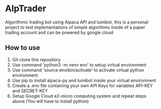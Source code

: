 # AlpTrader
Algorithmic trading bot using Alpaca API and lumibot, this is a personal project to test implementations of simple algorithms inside of a paper trading account and can be powered by google cloud

## How to use
1. Git clone this repository
2. Use command 'python3 -m venv env' to setup virtual environment
3. Use command 'source env/bin/activate' to activate virtual python environment
4. Use pip to install alpaca-py and lumibot inside your virtual environment
5. Create a .env file containing your own API Keys for variables API-KEY and SECRET-KEY
6. Setup Google Cloud e2-micro computing system and repeat steps above (You will have to install python)